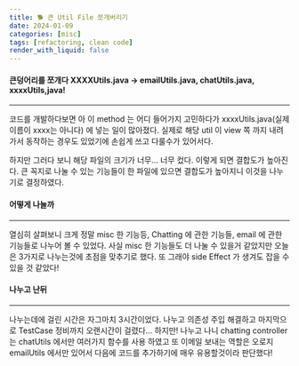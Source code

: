 ```yaml
---
title: 🐕 큰 Util File 쪼개버리기
date: 2024-01-09
categories: [misc]
tags: [refactoring, clean code]
render_with_liquid: false
---
```

#### 큰덩어리를 쪼개다 XXXXUtils.java -> emailUtils.java, chatUtils.java, xxxxUtils,java!
---
코드를 개발하다보면 아 이 method 는 어디 들어가지 고민하다가 xxxxUtils.java(실제 이름이 xxxx는 아니다) 에 넣는 일이 많아졌다. 실제로 해당 util 이 view 쪽 까지 내려가서 동작하는 경우도 있었기에 손쉽게 쓰고 다룰수가 있어서다.

하지만 그러다 보니 해당 파일의 크기가 너무... 너무 컸다. 이렇게 되면 결합도가 높아진다. 큰 꼭지로 나눌 수 있는 기능들이 한 파일에 있으면 결합도가 높아지니 이것을 나누기로 결정하였다. 

#### 어떻게 나눌까
---
열심히 살펴보니 크게 정말 misc 한 기능등, Chatting 에 관한 기능들, email 에 관한 기능들로 나누어 볼 수 있었다. 사실 misc 한 기능들도 더 나눌 수 있을거 같았지만 오늘은 3가지로 나누는것에 초점을 맞추기로 했다. 또 그래야 side Effect 가 생겨도 잡을 수 있을 것 같았다!

#### 나누고 난뒤
---
나누는데에 걸린 시간은 자그마치 3시간이었다. 나누고 의존성 주입 해결하고 마지막으로 TestCase 정비까지 오랜시간이 걸렸다... 
하지만! 나누고 나니 chatting controller 는 chatUtils 에서만 여러가지 함수를 사용 하였고
또 이메일 보내는 역할은 오로지 emailUtils 에서만 있어서 다음에 코드를 추가하기에 매우 유용할것이라 판단했다!


